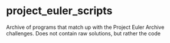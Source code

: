 # project_euler_scripts
Archive of programs that match up with the Project Euler Archive challenges. Does not contain raw solutions, but rather the code 
